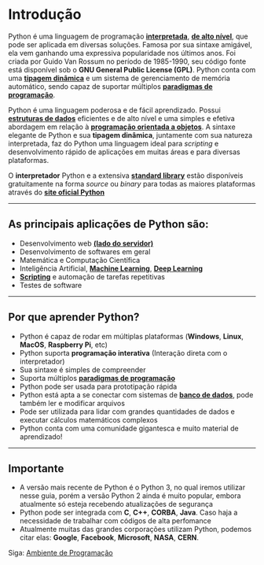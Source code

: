 # Introdução

Python é uma linguagem de programação **[interpretada](https://pt.wikipedia.org/wiki/Linguagem_interpretada)**, **[de alto nível](https://pt.wikipedia.org/wiki/Linguagem_de_programação_de_alto_nível)**, que pode ser aplicada em diversas soluções. Famosa por sua sintaxe amigável, ela vem ganhando uma expressiva popularidade nos últimos anos. Foi criada por Guido Van Rossum no
período de 1985-1990, seu código fonte está disponível sob o **GNU General Public License (GPL)**. Python conta com uma **[tipagem dinâmica](https://pt.wikipedia.org/wiki/Sistema_de_tipos)** e um sistema de gerenciamento de memória automático, sendo capaz de suportar múltiplos **[paradigmas de programação](https://pt.wikipedia.org/wiki/Paradigma_de_programação)**.

Python é uma linguagem poderosa e de fácil aprendizado. Possui **[estruturas de dados](https://pt.wikipedia.org/wiki/Estrutura_de_dados)** eficientes e de alto nível e uma simples e efetiva abordagem em relação à **[programação orientada a objetos](https://pt.wikipedia.org/wiki/Programação_orientada_a_objetos)**. A sintaxe elegante de Python e sua **tipagem dinâmica**, juntamente com sua natureza interpretada, faz do Python uma linguagem ideal para *scripting* e desenvolvimento rápido de aplicações em muitas áreas e para diversas plataformas.

O **interpretador** Python e a extensiva **[standard library](https://docs.python.org/3/library/)** estão disponíveis gratuitamente na forma *source* ou *binary* para todas as maiores plataformas através do **[site oficial Python](https://www.python.org/)**

---------------------------------------

## As principais aplicações de Python são:

- Desenvolvimento web **[(lado do servidor)](https://pt.wikipedia.org/wiki/Server-side)**
- Desenvolvimento de softwares em geral
- Matemática e Computação Científica
- Inteligência Artificial, **[Machine Learning](https://en.wikipedia.org/wiki/Machine_learning)**, **[Deep Learning](https://en.wikipedia.org/wiki/Deep_learning)**
- **[Scripting](https://pt.wikipedia.org/wiki/Linguagem_de_script)** e automação de tarefas repetitivas
- Testes de software

---------------------------------------

## Por que aprender Python?

- Python é capaz de rodar em múltiplas plataformas (**Windows**, **Linux**, **MacOS**, **Raspberry Pi**, etc)
- Python suporta **programação interativa** (Interação direta com o interpretador)
- Sua sintaxe é simples de compreender
- Suporta múltiplos **[paradigmas de programação](https://pt.wikipedia.org/wiki/Paradigma_de_programação)**
- Python pode ser usada para prototipação rápida
- Python está apta a se conectar com sistemas de **[banco de dados](https://pt.wikipedia.org/wiki/Banco_de_dados)**, pode também ler e modificar arquivos
- Pode ser utilizada para lidar com grandes quantidades de dados e executar cálculos matemáticos complexos
- Python conta com uma comunidade gigantesca e muito material de aprendizado!

---------------------------------------

## Importante

- A versão mais recente de Python é o Python 3, no qual iremos utilizar nesse guia, porém a versão Python 2 ainda é muito popular, embora atualmente só esteja recebendo atualizações de segurança
- Python pode ser integrada com **C**, **C++**, **CORBA**, **Java**. Caso haja a necessidade de trabalhar com códigos de alta perfomance
- Atualmente muitas das grandes corporações utilizam Python, podemos citar elas: **Google**, **Facebook**, **Microsoft**, **NASA**, **CERN**.

Siga: [Ambiente de Programação](https://github.com/the-akira/Python-Iluminado/blob/master/Capitulos/02.Ambiente%20de%20Programa%C3%A7%C3%A3o.md)
